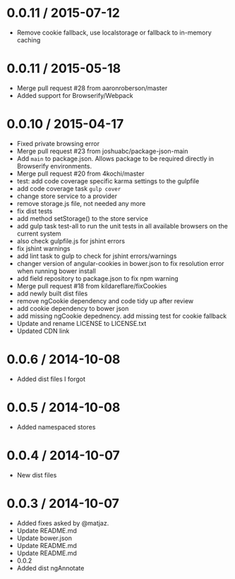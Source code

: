 0.0.11 / 2015-07-12
===================

  * Remove cookie fallback, use localstorage or fallback to in-memory caching

0.0.11 / 2015-05-18
===================

  * Merge pull request #28 from aaronroberson/master
  * Added support for Browserify/Webpack

0.0.10 / 2015-04-17
===================

  * Fixed private browsing error
  * Merge pull request #23 from joshuabc/package-json-main
  * Add `main` to package.json. Allows package to be required directly in Browserify environments.
  * Merge pull request #20 from 4kochi/master
  * test: add code coverage specific karma settings to the gulpfile
  * add code coverage task `gulp cover`
  * change store service to a provider
  * remove storage.js file, not needed any more
  * fix dist tests
  * add method setStorage() to the store service
  * add gulp task test-all to run the unit tests in all available browsers on the current system
  * also check gulpfile.js for jshint errors
  * fix jshint warnings
  * add lint task to gulp to check for jshint errors/warnings
  * changer version of angular-cookies in bower.json to fix resolution error when running bower install
  * add field repository to package.json to fix npm warning
  * Merge pull request #18 from kildareflare/fixCookies
  * add newly built dist files
  * remove ngCookie dependency and code tidy up after review
  * add cookie dependency to bower json
  * add missing ngCookie depednency. add missing test for cookie fallback
  * Update and rename LICENSE to LICENSE.txt
  * Updated CDN link

0.0.6 / 2014-10-08
==================

  * Added dist files I forgot

0.0.5 / 2014-10-08
==================

  * Added namespaced stores

0.0.4 / 2014-10-07
==================

  * New dist files

0.0.3 / 2014-10-07
==================

  * Added fixes asked by @matjaz.
  * Update README.md
  * Update bower.json
  * Update README.md
  * Update README.md
  * 0.0.2
  * Added dist ngAnnotate
